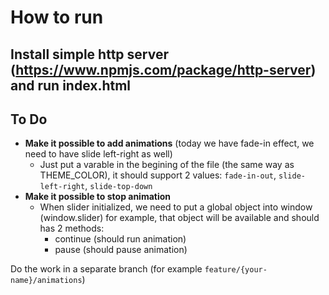 # **How to run**
Install simple http server (https://www.npmjs.com/package/http-server) and run index.html
---------------------

## **To Do**
* **Make it possible to add animations** (today we have fade-in effect, we need to have slide left-right as well)
  * Just put a varable in the begining of the file (the same way as THEME_COLOR), it should support 2 values: `fade-in-out`, `slide-left-right`, `slide-top-down`
* **Make it possible to stop animation**
  * When slider initialized, we need to put a global object into window (window.slider) for example, that object will be available and should has 2 methods:
    * continue (should run animation)
    * pause (should pause animation)


Do the work in a separate branch (for example `feature/{your-name}/animations`)
